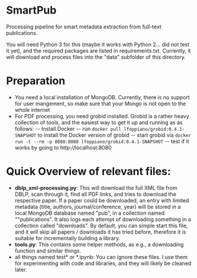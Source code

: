 # SmartPub
Processing pipeline for smart metadata extraction from full-text publications.

You will need Python 3 for this (maybe it works with Python 2... did not test it yet), and the required packages are listed in requirements.txt.
Currently, it will download and process files into the "data" subfolder of this directory.

# Preparation
- You need a local installation of MongoDB. Currently, there is no support for user mangement, so make sure that your Mongo is not open to the whole internet
- For PDF processing, you need grobid installed. Grobid is a rather heavy collection of tools, and the easiest way to get it up and running as as follows:
-- Install Docker
-- run ```docker pull lfoppiano/grobid:0.4.1-SNAPSHOT``` to install the Docker version of grobid
-- start grobid via ```docker run -t --rm -p 8080:8080 lfoppiano/grobid:0.4.1-SNAPSHOT```
-- test if it works by going to http://localhost:8080

# Quick Overview of relevant files:

- **dblp_xml-processing.py**: This will download the full XML file from DBLP, scan through it, find all PDF links, and tries to download the respective paper. 
If a paper could be downloaded, an entry with limited metadata (title, authors, journal/conference, year) will be stored in a local MongoDB database named "pub", in a collection named ""publications".
It also logs each attempt of downloading something in a collection called "downloads". By default, you can simple start this file, and it will skip all papers / downloads it has tried before, therefore it is suitable
for incrementally building a library. 
- **tools.py**: This contains some helper methods, as e.g., a downloading function and similar things.
- all things named test* or *.ipynb: You can ignore these files. I use them for experimenting with code and libraries, and they will likely be cleaned later.


